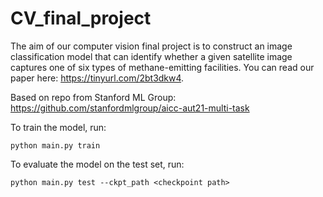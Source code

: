 # CV_final_project
The aim of our computer vision final project is to construct an image classification model that can identify whether a given satellite image captures one of six types of methane-emitting facilities. You can read our paper here: https://tinyurl.com/2bt3dkw4.

Based on repo from Stanford ML Group: https://github.com/stanfordmlgroup/aicc-aut21-multi-task

To train the model, run:

```python main.py train```

To evaluate the model on the test set, run:

```python main.py test --ckpt_path <checkpoint path>```
